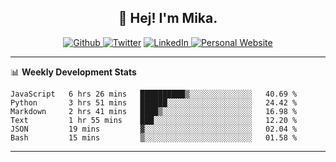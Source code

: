 <h2 align="center">👋 Hej! I'm Mika.</h2>
<p align="center">
  <a 
    href="https://github.com/jonas-mika" 
    target="_blank">
    <img 
      alt="Github" 
      src="https://img.shields.io/badge/GitHub-%2312100E.svg?&style=for-the-badge&logo=Github&logoColor=white"
    />
  </a> 
  <a href="https://www.instagram.com/mikasenghaas/" target="_blank"><img alt="Twitter" src="https://img.shields.io/badge/instagram-%231DA1F2.svg?&style=for-the-badge&logo=instagram&logoColor=white&color=red" /></a> 
  <a 
    href="https://www.linkedin.com/in/jonas-mika-senghaas/" 
    target="_blank">
    <img 
      alt="LinkedIn" 
      src="https://img.shields.io/badge/linkedin-%230077B5.svg?&style=for-the-badge&logo=linkedin&logoColor=white" 
    />
  </a> 
  <a 
    href="http://jonas-mika.de/" 
    target="_blank">
    <img 
      alt="Personal Website" 
      src="https://img.shields.io/endpoint?url=https%3A%2F%2Fjonas-mika.herokuapp.com%2Fbadge&color=grey&labelColor=grey" 
    />
  </a> 
</p>

-------

📊 **Weekly Development Stats**
<!--START_SECTION:waka-->

```text
JavaScript   6 hrs 26 mins   ██████████▒░░░░░░░░░░░░░░   40.69 %
Python       3 hrs 51 mins   ██████░░░░░░░░░░░░░░░░░░░   24.42 %
Markdown     2 hrs 41 mins   ████▒░░░░░░░░░░░░░░░░░░░░   16.98 %
Text         1 hr 55 mins    ███░░░░░░░░░░░░░░░░░░░░░░   12.20 %
JSON         19 mins         ▓░░░░░░░░░░░░░░░░░░░░░░░░   02.04 %
Bash         15 mins         ▒░░░░░░░░░░░░░░░░░░░░░░░░   01.58 %
```

<!--END_SECTION:waka-->

-------

